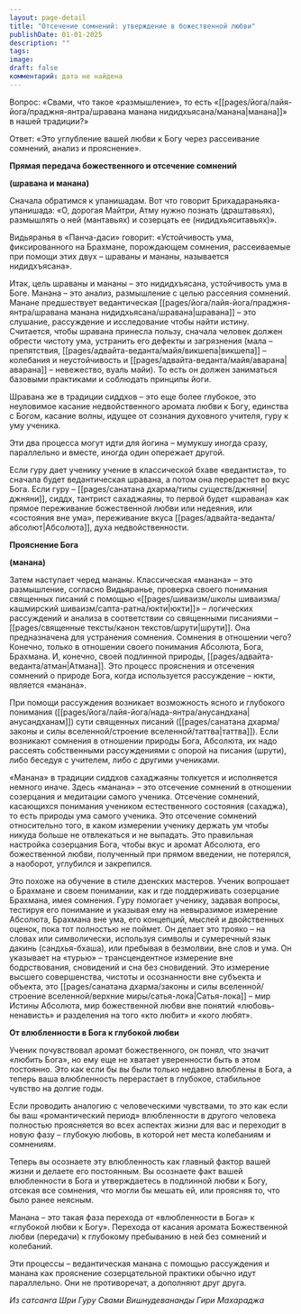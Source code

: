 ```yaml
---
layout: page-detail
title: "Отсечение сомнений: утверждение в божественной любви"
publishDate: 01-01-2025
description: ""
tags: 
image: 
draft: false
комментарий: дата не найдена
---
```


Вопрос: «Свами, что такое «размышление», то есть «[[pages/йога/лайя-йога/праджня-янтра/шравана манана нидидхьясана/манана|манана]]» в нашей традиции?»

Ответ: «Это углубление вашей любви к Богу через рассеивание сомнений, анализ и прояснение».

**Прямая передача божественного и отсечение сомнений**

**(шравана и манана)**

Сначала обратимся к упанишадам. Вот что говорит Брихадараньяка-упанишада: «О, дорогая Майтри, Атму нужно познать (драштавьях), размышлять о ней (мантавьях) и созерцать ее (нидидхьяситавьях)».

Видьяранья в «Панча-даси» говорит: «Устойчивость ума, фиксированного на Брахмане, порождающем сомнения, рассеиваемые при помощи этих двух – шраваны и мананы, называется нидидхъясана».

Итак, цель шраваны и мананы – это нидидхъясана, устойчивость ума в Боге. Манана – это анализ, размышление с целью рассеяния сомнений. Манане предшествует ведантическая [[pages/йога/лайя-йога/праджня-янтра/шравана манана нидидхьясана/шравана|шравана]] – это слушание, рассуждение и исследование чтобы найти истину. Считается, чтобы шравана принесла пользу, сначала человек должен обрести чистоту ума, устранить его дефекты и загрязнения (мала – препятствия, [[pages/адвайта-веданта/майя/викшепа|викшепа]] – колебания и неустойчивость и [[pages/адвайта-веданта/майя/аварана|аварана]] – невежество, вуаль майи). То есть он должен заниматься базовыми практиками и соблюдать принципы йоги.

Шравана же в традиции сиддхов – это еще более глубокое, это неуловимое касание недвойственного аромата любви к Богу, единства с Богом, касание волны, идущее от сознания духовного учителя, гуру к уму ученика.

Эти два процесса могут идти для йогина – мумукшу иногда сразу, параллельно и вместе, иногда один опережает другой.

Если гуру дает ученику учение в классической бхаве «ведантиста», то сначала будет ведантическая шравана, а потом она перерастет во вкус Бога. Если гуру – [[pages/санатана дхарма/типы существ/джняни|джняни]], сиддх, тантрист сахаджаяны, то первой будет «шравана» как прямое переживание божественной любви или недеяния, или «состояния вне ума», переживание вкуса [[pages/адвайта-веданта/абсолют|Абсолюта]], духа недвойственности.

**Прояснение Бога**

**(манана)**

Затем наступает черед мананы. Классическая «манана» – это размышление, согласно Видьяранье, проверка своего понимания священных писаний с помощью «[[pages/шиваизм/школы шиваизма/кашмирский шиваизм/сапта-ратна/юкти|юкти]]» – логических рассуждений и анализа в соответствии со священными писаниями – [[pages/священные тексты/канон текстов/шрути|шрути]]. Она предназначена для устранения сомнения. Сомнения в отношении чего? Конечно, только в отношении своего понимания Абсолюта, Бога, Брахмана. И, конечно, своей подлинной природы, [[pages/адвайта-веданта/атман|Атмана]]. Это процесс прояснения и отсечения сомнений о природе Бога, когда используется рассуждение – юкти, является «манана». 

При помощи рассуждения возникает возможность ясного и глубокого понимания ([[pages/йога/лайя-йога/нада-янтра/анусандхана|анусандханам]]) сути священных писаний ([[pages/санатана дхарма/законы и силы вселенной/строение вселенной/таттва|таттва]]). Если возникают сомнения в отношении природы Бога, Абсолюта, их надо рассеять собственными рассуждениями с опорой на писания (шрути), либо беседуя с учителем, либо с другими учениками.

«Манана» в традиции сиддхов сахаджаяны толкуется и исполняется немного иначе. Здесь «манана» – это отсечение сомнений в отношении созерцания и медитации самого ученика. Отсечение сомнений, касающихся понимания учеником естественного состояния (сахаджа), то есть природы ума самого ученика. Это отсечение сомнений относительно того, в каком измерении ученику держать ум чтобы никуда больше не отвлекаться и не выпадать. Это правильная настройка созерцания Бога, чтобы вкус и аромат Абсолюта, его божественной любви, полученный при прямом введении, не потерялся, а наоборот, углубился и закрепился.

Это похоже на обучение в стиле дзенских мастеров. Ученик вопрошает о Брахмане и своем понимании, как и где поддерживать созерцание Брахмана, имея сомнения. Гуру помогает ученику, задавая вопросы, тестируя его понимание и указывая ему на невыразимое измерение Абсолюта, Брахмана вне ума, его концепций, мыслей и двойственных оценок, пока тот полностью не поймет. Он делает это трояко – на словах или символически, используя символы и сумеречный язык дакинь (сандхья-бхаша), или пребывая в безмолвии, вне слов и ума. Он указывает на «турью» – трансцендентное измерение вне бодрствования, сновидений и сна без сновидений. Это измерение высшего совершенства, чистоты и осознанности вне субъекта и объекта, это [[pages/санатана дхарма/законы и силы вселенной/строение вселенной/верхние миры/сатья-лока|Сатья-лока]] – мир Истины Абсолюта, мир божественной любви вне понятий «любовь-ненависть» и разделения на того «кто любит» и «кого любят».

**От влюбленности в Бога к глубокой любви**

Ученик почувствовал аромат божественного, он понял, что значит «любить Бога», но ему еще не хватает уверенности быть в этом постоянно. Это как если бы вы были только недавно влюблены в Бога, а теперь ваша влюбленность перерастает в глубокое, стабильное чувство на долгие годы.

Если проводить аналогию с человеческими чувствами, то это как если бы ваш «романтический период» влюбленности в другого человека полностью проясняется во всех аспектах жизни для вас и переходит в новую фазу – глубокую любовь, в которой нет места колебаниям и сомнениям.

Теперь вы осознаете эту влюбленность как главный фактор вашей жизни и делаете его постоянным. Вы осознаете факт вашей влюбленности в Бога и утверждаетесь в подлинной любви к Богу, отсекая все сомнения, что могли бы мешать ей, или проясняя то, что было ранее неясным.

Манана – это такая фаза перехода от «влюбленности в Бога» к «глубокой любви к Богу». Перехода от касания аромата Божественной любви (передачи) к глубокому пребыванию в ней без сомнений и колебаний. 

Эти процессы – ведантическая манана с помощью рассуждения и манана как прояснение созерцательной практики обычно идут параллельно. Они не противоречат, а дополняют друг друга.

*Из сатсанга Шри Гуру Свами Вишнудевананды Гири Махараджа*

